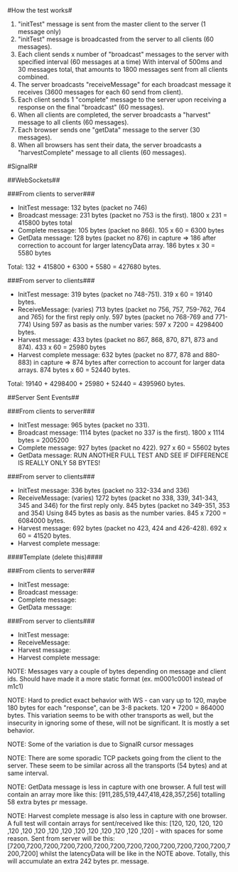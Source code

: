 #How the test works#
1. "initTest" message is sent from the master client to the server (1 message only)
2. "initTest" message is broadcasted from the server to all clients (60 messages).
3. Each client sends x number of "broadcast" messages to the server with specified interval (60 messages at a time)
   With interval of 500ms and 30 messages total, that amounts to 1800 messages sent from all clients combined.
4. The server broadcasts "receiveMessage" for each broadcast message it receives (3600 messages for each 60 send from client).
5. Each client sends 1 "complete" message to the server upon receiving a response on the final "broadcast" (60 messages).
6. When all clients are completed, the server broadcasts a "harvest" message to all clients (60 messages).
7. Each browser sends one "getData" message to the server (30 messages).
8. When all browsers has sent their data, the server broadcasts a "harvestComplete" message to all clients (60 messages).


#SignalR#


##WebSockets##

###From clients to server###

* InitTest message:  132 bytes (packet no 746)
* Broadcast message: 231 bytes (packet no 753 is the first). 1800 x 231 = 415800 bytes total
* Complete message: 105 bytes (packet no 866). 105 x 60 = 6300 bytes
* GetData message: 128 bytes (packet no 876) in capture => 186 after correction to account for larger latencyData array.
  186 bytes x 30 = 5580 bytes

Total: 132 + 415800 + 6300 + 5580 = 427680 bytes.

###From server to clients###

* InitTest message: 319 bytes (packet no 748-751). 319 x 60 = 19140 bytes.
* ReceiveMessage: (varies) 713 bytes (packet no 756, 757, 759-762, 764 and 765) for the first reply only.
  597 bytes (packet no 768-769 and 771-774)
  Using 597 as basis as the number varies: 597 x 7200 = 4298400 bytes.
* Harvest message: 433 bytes (packet no 867, 868, 870, 871, 873 and 874). 433 x 60 = 25980 bytes
* Harvest complete message: 632 bytes (packet no 877, 878 and 880-883) in capture => 874 bytes after correction to account for larger data arrays.
  874 bytes x 60 = 52440 bytes.

Total: 19140 + 4298400 + 25980 + 52440 = 4395960 bytes.

##Server Sent Events##

###From clients to server###

* InitTest message: 965 bytes (packet no 331).
* Broadcast message: 1114 bytes (packet no 337 is the first). 1800 x 1114 bytes = 2005200
* Complete message: 927 bytes (packet no 422). 927 x 60 = 55602 bytes
* GetData message: RUN ANOTHER FULL TEST AND SEE IF DIFFERENCE IS REALLY ONLY 58 BYTES!

###From server to clients###

* InitTest message: 336 bytes (packet no 332-334 and 336)
* ReceiveMessage: (varies) 1272 bytes (packet no 338, 339, 341-343, 345 and 346) for the first reply only.
  845 bytes (packet no 349-351, 353 and 354)
  Using 845 bytes as basis as the number varies. 845 x 7200 = 6084000 bytes.
* Harvest message: 692 bytes (packet no 423, 424 and 426-428). 692 x 60 = 41520 bytes.
* Harvest complete message:


####Template (delete this)####

###From clients to server###

* InitTest message:
* Broadcast message:
* Complete message:
* GetData message:

###From server to clients###

* InitTest message:
* ReceiveMessage:
* Harvest message:
* Harvest complete message:


NOTE: Messages vary a couple of bytes depending on message and client ids.
Should have made it a more static format (ex. m0001c0001 instead of m1c1)

NOTE: Hard to predict exact behavior with WS - can vary up to 120, maybe 180 bytes for each "response", can be 3-8 packets. 120 * 7200 = 864000 bytes.
This variation seems to be with other transports as well, but the insecurity in ignoring some of these, will not be significant. It is mostly a set behavior.

NOTE: Some of the variation is due to SignalR cursor messages

NOTE: There are some sporadic TCP packets going from the client to the server. These seem to be similar across all the transports (54 bytes) and at same interval.

NOTE: GetData message is less in capture with one browser. A full test will contain an array more like this: [911,285,519,447,418,428,357,256] totalling 58 extra bytes pr message.

NOTE: Harvest complete message is also less in capture with one browser. A full test will contain arrays for sent/received like this: [120, 120, 120, 120 ,120 ,120 ,120 ,120 ,120 ,120 ,120 ,120 ,120 ,120 ,120] - with spaces for some reason. Sent from server will be this: [7200,7200,7200,7200,7200,7200,7200,7200,7200,7200,7200,7200,7200,7200,7200] whilst the latencyData will be like in the NOTE above. Totally, this will accumulate an extra 242 bytes pr. message.